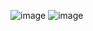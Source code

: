 ![image](https://github.com/Rohitashsingh89/Images/assets/93479842/fd9f8b18-4011-408c-a9bf-f48ff518f490)
![image](https://github.com/Rohitashsingh89/Images/assets/93479842/4e8963b3-29f3-4431-8d45-4dd5fa275e1e)
